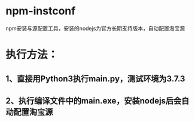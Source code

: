 # npm-instconf
npm安装与源配置工具，安装的nodejs为官方长期支持版本，自动配置淘宝源
# 执行方法：
## 1、直接用Python3执行main.py，测试环境为3.7.3
## 2、执行编译文件中的main.exe，安装nodejs后会自动配置淘宝源
